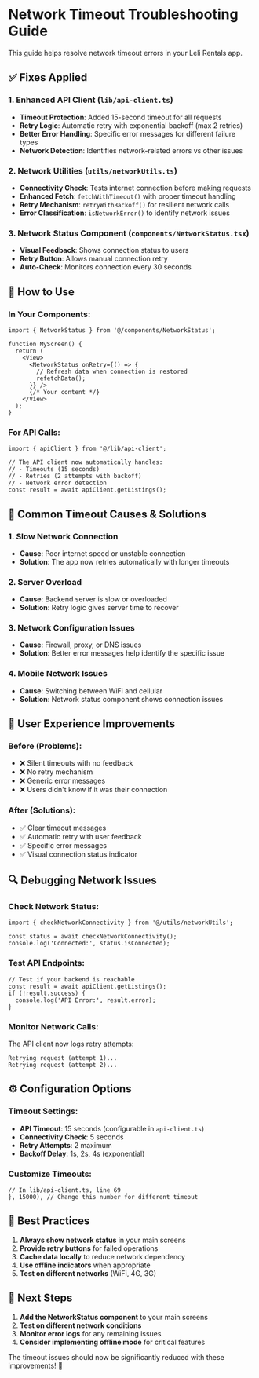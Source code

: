 # Network Timeout Troubleshooting Guide

This guide helps resolve network timeout errors in your Leli Rentals app.

## ✅ **Fixes Applied**

### **1. Enhanced API Client (`lib/api-client.ts`)**
- **Timeout Protection**: Added 15-second timeout for all requests
- **Retry Logic**: Automatic retry with exponential backoff (max 2 retries)
- **Better Error Handling**: Specific error messages for different failure types
- **Network Detection**: Identifies network-related errors vs other issues

### **2. Network Utilities (`utils/networkUtils.ts`)**
- **Connectivity Check**: Tests internet connection before making requests
- **Enhanced Fetch**: `fetchWithTimeout()` with proper timeout handling
- **Retry Mechanism**: `retryWithBackoff()` for resilient network calls
- **Error Classification**: `isNetworkError()` to identify network issues

### **3. Network Status Component (`components/NetworkStatus.tsx`)**
- **Visual Feedback**: Shows connection status to users
- **Retry Button**: Allows manual connection retry
- **Auto-Check**: Monitors connection every 30 seconds

## 🔧 **How to Use**

### **In Your Components:**
```tsx
import { NetworkStatus } from '@/components/NetworkStatus';

function MyScreen() {
  return (
    <View>
      <NetworkStatus onRetry={() => {
        // Refresh data when connection is restored
        refetchData();
      }} />
      {/* Your content */}
    </View>
  );
}
```

### **For API Calls:**
```tsx
import { apiClient } from '@/lib/api-client';

// The API client now automatically handles:
// - Timeouts (15 seconds)
// - Retries (2 attempts with backoff)
// - Network error detection
const result = await apiClient.getListings();
```

## 🚨 **Common Timeout Causes & Solutions**

### **1. Slow Network Connection**
- **Cause**: Poor internet speed or unstable connection
- **Solution**: The app now retries automatically with longer timeouts

### **2. Server Overload**
- **Cause**: Backend server is slow or overloaded
- **Solution**: Retry logic gives server time to recover

### **3. Network Configuration Issues**
- **Cause**: Firewall, proxy, or DNS issues
- **Solution**: Better error messages help identify the specific issue

### **4. Mobile Network Issues**
- **Cause**: Switching between WiFi and cellular
- **Solution**: Network status component shows connection issues

## 📱 **User Experience Improvements**

### **Before (Problems):**
- ❌ Silent timeouts with no feedback
- ❌ No retry mechanism
- ❌ Generic error messages
- ❌ Users didn't know if it was their connection

### **After (Solutions):**
- ✅ Clear timeout messages
- ✅ Automatic retry with user feedback
- ✅ Specific error messages
- ✅ Visual connection status indicator

## 🔍 **Debugging Network Issues**

### **Check Network Status:**
```tsx
import { checkNetworkConnectivity } from '@/utils/networkUtils';

const status = await checkNetworkConnectivity();
console.log('Connected:', status.isConnected);
```

### **Test API Endpoints:**
```tsx
// Test if your backend is reachable
const result = await apiClient.getListings();
if (!result.success) {
  console.log('API Error:', result.error);
}
```

### **Monitor Network Calls:**
The API client now logs retry attempts:
```
Retrying request (attempt 1)...
Retrying request (attempt 2)...
```

## ⚙️ **Configuration Options**

### **Timeout Settings:**
- **API Timeout**: 15 seconds (configurable in `api-client.ts`)
- **Connectivity Check**: 5 seconds
- **Retry Attempts**: 2 maximum
- **Backoff Delay**: 1s, 2s, 4s (exponential)

### **Customize Timeouts:**
```tsx
// In lib/api-client.ts, line 69
}, 15000), // Change this number for different timeout
```

## 🎯 **Best Practices**

1. **Always show network status** in your main screens
2. **Provide retry buttons** for failed operations
3. **Cache data locally** to reduce network dependency
4. **Use offline indicators** when appropriate
5. **Test on different networks** (WiFi, 4G, 3G)

## 🚀 **Next Steps**

1. **Add the NetworkStatus component** to your main screens
2. **Test on different network conditions**
3. **Monitor error logs** for any remaining issues
4. **Consider implementing offline mode** for critical features

The timeout issues should now be significantly reduced with these improvements! 🎉
